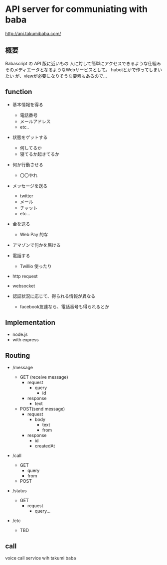 API server for communiating with baba
=======

http://api.takumibaba.com/

## 概要

Babascript の API 版に近いもの
人に対して簡単にアクセスできるような仕組み
そのメディエータとなるようなWebサービスとして。
hubotとかで作ってしまいたい
が、viewが必要になりそうな要素もあるので...

## function

- 基本情報を得る
  - 電話番号
  - メールアドレス
  - etc..
- 状態をゲットする
  - 何してるか
  - 寝てるか起きてるか
- 何か行動させる
  - 〇〇やれ
- メッセージを送る
  - twitter
  - メール
  - チャット
  - etc...
- 金を送る
  - Web Pay 的な
- アマゾンで何かを届ける
- 電話する
  - Twillio 使ったり

- http request
- websocket
- 認証状況に応じて、得られる情報が異なる
  - facebook友達なら、電話番号も得られるとか

## Implementation

- node.js
- with express

## Routing

- /message
  - GET (receive message)
    - request
      - query
        - id
    - response
      - text
  - POST(send message)
    - request
      - body
        - text
        - from
    - response
      - id
      - createdAt

- /call
  - GET
    -  query
    -  from
  - POST

- /status
  - GET
    - request
      - query...

- /etc
  - TBD
  

## call

voice call service wih takumi baba

